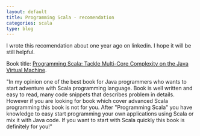 ```yaml
---
layout: default
title: Programming Scala - recomendation
categories: scala
type: blog
---
```


I wrote this recomendation about one year ago on linkedin. I hope it will be still helpful.

Book title: [Programming Scala: Tackle Multi-Core Complexity on the Java Virtual Machine](ihttp://amzn.to/r0uRU3).

"In my opinion one of the best book for Java programmers who wants to start adventure with Scala 
programming language. Book is well written and easy to read, many code snippets that describes problem 
in details. However if you are looking for book which cover advanced Scala programming this book 
is not for you. After "Programming Scala" you have knowledge to easy start programming your own 
applications using Scala or mix it with Java code. If you want to start with Scala quickly this 
book is definitely for you!"

